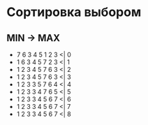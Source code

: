# Сортировка выбором

## MIN -> MAX

- 7 6 3 4 5 1 2 3 <| 0
- 1 6 3 4 5 7 2 3 <| 1
- 1 2 3 4 5 7 6 3 <| 2
- 1 2 3 4 5 7 6 3 <| 3
- 1 2 3 3 5 7 6 4 <| 4
- 1 2 3 3 4 7 6 5 <| 5
- 1 2 3 3 4 5 6 7 <| 6
- 1 2 3 3 4 5 6 7 <| 7
- 1 2 3 3 4 5 6 7 <| 8